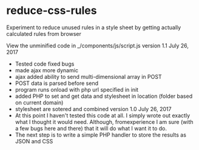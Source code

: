 # reduce-css-rules
Experiment to reduce unused rules in a style sheet by getting actually calculated rules from browser

View the unminified code in _/components/js/script.js
version 1.1 July 26, 2017
- Tested code fixed bugs
- made ajax more dynamic 
- ajax added ability to send multi-dimensional array in POST
- POST data is parsed before send
- program runs onload with php url specified in init
- added PHP to set and get data and stylesheet in location (folder based on current domain)
- stylesheet are sotered and combined
version 1.0 July 26, 2017
- At this point I haven't tested this code at all. I simply wrote out exactly what I thought it would need. Although, fromexperience I am sure (with a few bugs here and there) that it will do what I want it to do.
- The next step is to write a simple PHP handler to store the results as JSON and CSS
